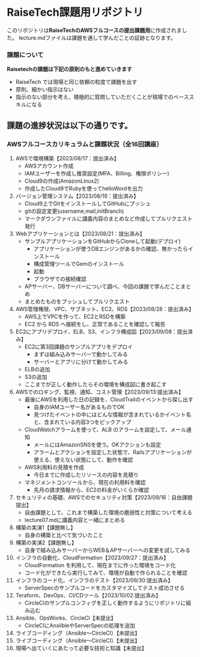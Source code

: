 # RaiseTech課題用リポジトリ
このリポジトリは**RaiseTechのAWSフルコースの提出課題用**に作成されました。
lecture.mdファイルは課題を通して学んだことの証跡となります。

### 課題について
**Raisetechの課題は下記の原則のもと進めていきます**

- RaiseTech では現場と同じ依頼の粒度で課題を出す
- 原則、細かい指示はない
- 指示のない部分を考え、積極的に質問していただくことが現場でのベーススキルになる

## 課題の進捗状況は以下の通りです。
### AWSフルコースカリキュラムと課題状況（全16回講座）
1. AWSで環境構築【2023/08/17：提出済み】
    - AWSアカウント作成
    - IAMユーザーを作成し推奨設定(MFA、Billing、権限ポリシー)
    - Cloud9の作成(AmazonLinux2)
    - 作成したCloud9でRubyを使ってhelloWordを出力　
2. バージョン管理システム【2023/08/19：提出済み】
    - Cloud9上でGitをインストールしてGitHubにプッシュ
    - gitの設定変更(username,mail,initBranch)
    - マークダウンファイルに講義内容のまとめなど作成してプルリクエスト発行
3. Webアプリケーションとは【2023/08/21：提出済み】
    - サンプルアプリケーションをGitHubからCloneして起動(デプロイ)
        - アプリケーションが使うDBエンジンがあるかの確認、無かったらインストール
        - 構成管理ツールでGemのインストール
        - 起動
        - ブラウザでの接続確認
    - APサーバー、DBサーバーについて調べ、今回の課題で学んだことまとめ
    - まとめたものをプッシュしてプルリクエスト
4. AWS管理権限、VPC、サブネット、EC2、RDS【2023/08/28：提出済み】
    - AWS上でVPCを作って、EC2とRSDを構築
    - EC2 から RDS へ接続をし、正常であることを確認して報告
5. EC2にアプリデプロイ、ELB、S3、インフラ構成図【2023/09/08：提出済み】
    - EC2に第3回課題のサンプルアプリをデプロイ
        - まずは組み込みサーバーで動かしてみる
        - サーバーとアプリに分けて動かしてみる
    - ELBの追加
    - S3の追加
    - ここまでが正しく動作したらその環境を構成図に書き起こす
6. AWSでのロギング、監視、通知、コスト管理【2023/09/13:提出済み】
    - 最後にAWSを利用した日の記録を、CloudTrailのイベントから探し出す
        - 自身のIAMユーザー名があるものでOK
        - 見つけたイベントの中にはどんな情報が含まれているかイベント名と、含まれている内容3つをピックアップ
    - CloudWatchアラームを使って、ALB のアラームを設定して、メール通知
        - メールにはAmazonSNSを使う。OKアクションも設定
        - アラームとアクションを設定した状態で、Railsアプリケーションが使える、使えない状態にして、動作を確認
    - AWS利用料の見積を作成
        - 今日までに作成したリソースの内容を見積り
    - マネジメントコンソールから、現在の利用料を確認
        - 先月の請求情報から、EC2の料金がいくらか確認
7. セキュリティの基礎、AWSでのセキュリティ対策【2023/09/16：自由課題提出】
    - 自由課題として、これまで構築した環境の脆弱性と対策について考える
    - lecture07.mdに講義内容と一緒にまとめる
8. 構築の実演1【課題無し】
    - 自身の構築と比べて気づいたこと 
9. 構築の実演2【課題無し】
    - 自身で組み込みサーバーからWEB＆APサーバーへの変更を試してみる
10. インフラの自動化、CloudFormation【2023/09/27：提出済み】
    - CloudFormation を利用して、現在までに作った環境をコード化
    - コード化ができたら実行してみて、環境が自動で作られることを確認
11. インフラのコード化、インフラのテスト【2023/09/30:提出済み】
    - ServerSpecのサンプルコードをカスタマイズしてテスト成功させる
12. Teraform、DevOps、CI/CDツール【2023/10/02:提出済み】
    - CircleCIのサンプルコンフィグを正しく動作するようにリポジトリに組み込む
13. Ansible、OpsWorks、CircleCI【未提出】
    - CircleCIにAnsilbleやServerSpecの処理を追加
14. ライブコーディング（Ansible〜CircleCI）【未提出】
15. ライブコーディング（Ansible〜CircleCI）【未提出】
16. 現場へ出ていくにあたって必要な技術と知識【未提出】
